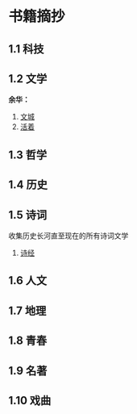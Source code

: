 # 书籍摘抄

## 1.1 科技

## 1.2 文学

**余华：**

1. [文城](文城/README.md)
1. [活着](活着/README.md)

## 1.3 哲学

## 1.4 历史

## 1.5 诗词

收集历史长河直至现在的所有诗词文学

1. [诗经](诗经/README.md)

## 1.6 人文

## 1.7 地理

## 1.8 青春

## 1.9 名著

## 1.10 戏曲

